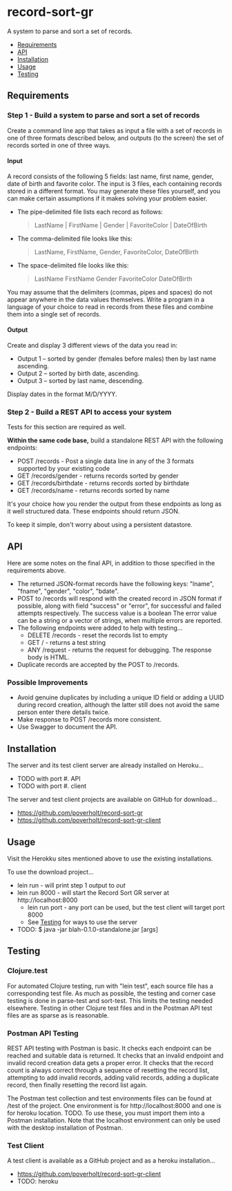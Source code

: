 # record-sort-gr

A system to parse and sort a set of records.

- [Requirements](https://github.com/poverholt/record-sort-gr/blob/main/README.md##Requirements)
- [API](https://github.com/poverholt/record-sort-gr/blob/main/README.md##API)
- [Installation](https://github.com/poverholt/record-sort-gr/blob/main/README.md##Installation)
- [Usage](https://github.com/poverholt/record-sort-gr/blob/main/README.md##Usage)
- [Testing](https://github.com/poverholt/record-sort-gr/blob/main/README.md##Testing)

## Requirements

### Step 1 - Build a system to parse and sort a set of records

Create a command line app that takes as input a file with a set of records in one of three formats
described below, and outputs (to the screen) the set of records sorted in one of three ways.

#### Input

A record consists of the following 5 fields: last name, first name, gender, date of birth and favorite
color. The input is 3 files, each containing records stored in a different format. You may generate
these files yourself, and you can make certain assumptions if it makes solving your problem easier.

* The pipe-delimited file lists each record as follows: 
  > LastName | FirstName | Gender | FavoriteColor | DateOfBirth
* The comma-delimited file looks like this: 
  > LastName, FirstName, Gender, FavoriteColor, DateOfBirth
* The space-delimited file looks like this: 
  > LastName FirstName Gender FavoriteColor DateOfBirth

You may assume that the delimiters (commas, pipes and spaces) do not appear anywhere in the
data values themselves. Write a program in a language of your choice to read in records from these
files and combine them into a single set of records.

#### Output

Create and display 3 different views of the data you read in:

* Output 1 – sorted by gender (females before males) then by last name ascending.
* Output 2 – sorted by birth date, ascending.
* Output 3 – sorted by last name, descending.

Display dates in the format M/D/YYYY.

### Step 2 - Build a REST API to access your system

Tests for this section are required as well.

**Within the same code base,** build a standalone REST API with the following endpoints:

* POST /records - Post a single data line in any of the 3 formats supported by your existing code
* GET /records/gender - returns records sorted by gender
* GET /records/birthdate - returns records sorted by birthdate
* GET /records/name - returns records sorted by name

It's your choice how you render the output from these endpoints as long as it well structured data.
These endpoints should return JSON.

To keep it simple, don't worry about using a persistent datastore.

## API

Here are some notes on the final API, in addition to those specified in the requirements above.

* The returned JSON-format records have the following keys: "lname", "fname", "gender", "color", "bdate".
* POST to /records will respond with the created record in JSON format if possible, along with field
"success" or "error", for successful and failed attempts respectively. The success value is a boolean
The error value can be a string or a vector of strings, when multiple errors are reported.
* The following endpoints were added to help with testing...
  * DELETE /records - reset the records list to empty
  * GET / - returns a test string
  * ANY /request - returns the request for debugging. The response body is  HTML.
* Duplicate records are accepted by the POST to /records.

### Possible Improvements

* Avoid genuine duplicates by including a unique ID field or adding a UUID during record creation,
although the latter still does not avoid the same person enter there details twice.
* Make response to POST /records more consistent.
* Use Swagger to document the API.

## Installation

The server and its test client server are already installed on Heroku...
* TODO with port #. API
* TODO with port #. client

The server and test client projects are available on GitHub for download...
* https://github.com/poverholt/record-sort-gr
* https://github.com/poverholt/record-sort-gr-client

## Usage

Visit the Herokku sites mentioned above to use the existing installations.

To use the download project...
* lein run - will print step 1 output to *out*
* lein run 8000 - will start the Record Sort GR server at http://localhost:8000
  * lein run port - any port can be used, but the test client will target port 8000
  * See [Testing](##Testing) for ways to use the server
* TODO: $ java -jar blah-0.1.0-standalone.jar [args]

## Testing

### Clojure.test

For automated Clojure testing, run with "lein test", each source file has a corresponding test file.
As much as possible, the testing and corner case testing is done in parse-test and sort-test.
This limits the testing needed elsewhere. Testing in other Clojure test files and in the Postman
API test files are as sparse as is reasonable.

### Postman API Testing

REST API testing with Postman is basic. It checks each endpoint can be reached and suitable data is
returned. It checks that an invalid endpoint and invalid record creation data gets a proper error.
It checks that the record count is always correct through a sequence of resetting the record list,
attempting to add invalid records, adding valid records, adding a duplicate record, then finally
resetting the record list again.

The Postman test collection and test environments files can be found at /test of the project.
One environment is for http://localhost:8000 and one is for heroku location. TODO.
To use these, you must import them into a Postman installation. Note that the localhost
environment can only be used with the desktop installation of Postman.

### Test Client

A test client is available as a GitHub project and as a heroku installation...
* https://github.com/poverholt/record-sort-gr-client
* TODO: heroku
